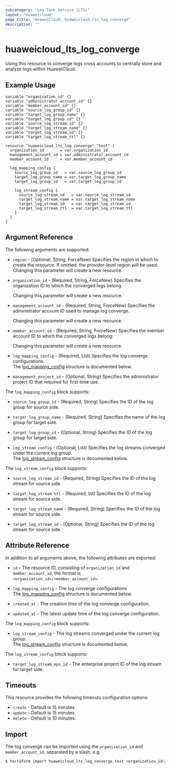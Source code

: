 ```yaml
---
subcategory: "Log Tank Service (LTS)"
layout: "huaweicloud"
page_title: "HuaweiCloud: huaweicloud_lts_log_converge"
description: ""
---
```


# huaweicloud_lts_log_converge

Using this resource to converge logs cross accounts to centrally store and analyze logs within HuaweiCloud.

## Example Usage

```hcl
variable "organization_id" {}
variable "administrator_account_id" {}
variable "member_account_id" {}
variable "source_log_group_id" {}
variable "target_log_group_name" {}
variable "target_log_group_id" {}
variable "source_log_stream_id" {}
variable "target_log_stream_name" {}
variable "target_log_stream_id" {}
variable "target_log_stream_ttl" {}

resource "huaweicloud_lts_log_converge" "test" {
  organization_id       = var.organization_id
  management_account_id = var.administrator_account_id
  member_account_id     = var.member_account_id

  log_mapping_config {
    source_log_group_id   = var.source_log_group_id
    target_log_group_name = var.target_log_group_name
    target_log_group_id   = var.target_log_group_id

    log_stream_config {
      source_log_stream_id   = var.source_log_stream_id
      target_log_stream_name = var.target_log_stream_name
      target_log_stream_id   = var.target_log_stream_id
      target_log_stream_ttl  = var.target_log_stream_ttl
    }
  }
}
```

## Argument Reference

The following arguments are supported:

* `region` - (Optional, String, ForceNew) Specifies the region in which to create the resource.
  If omitted, the provider-level region will be used. Changing this parameter will create a new resource.

* `organization_id` - (Required, String, ForceNew) Specifies the organization ID to which the converged logs belong.

  Changing this parameter will create a new resource.

* `management_account_id` - (Required, String, ForceNew) Specifies the administrator account ID used to manage log converge.

  Changing this parameter will create a new resource.

* `member_account_id` - (Required, String, ForceNew) Specifies the member account ID to which the converged logs belong.

  Changing this parameter will create a new resource.

* `log_mapping_config` - (Required, List) Specifies the log converge configurations.  
  The [log_mapping_config](#converge_log_mapping_config) structure is documented below.

* `management_project_id` - (Optional, String) Specifies the administrator project ID that required for
  first-time use.

<a name="converge_log_mapping_config"></a>
The `log_mapping_config` block supports:

* `source_log_group_id` - (Required, String) Specifies the ID of the log group for source side.

* `target_log_group_name` - (Required, String) Specifies the name of the log group for target side.

* `target_log_group_id` - (Optional, String) Specifies the ID of the log group for target side.

* `log_stream_config` - (Optional, List) Specifies the log streams converged under the current log group.  
  The [log_stream_config](#converge_log_streams_config) structure is documented below.

<a name="converge_log_streams_config"></a>
The `log_stream_config` block supports:

* `source_log_stream_id` - (Required, String) Specifies the ID of the log stream for source side.

* `target_log_stream_ttl` - (Required, Int) Specifies the ID of the log stream for source side.

* `target_log_stream_name` - (Required, String) Specifies the ID of the log stream for source side.

* `target_log_stream_id` - (Optional, String) Specifies the ID of the log stream for source side.

## Attribute Reference

In addition to all arguments above, the following attributes are exported:

* `id` - The resource ID, consisting of `organization_id` and `member_account_id`, the format is `<organization_id>/<member_account_id>`.

* `log_mapping_config` - The log converge configurations  
  The [log_mapping_config](#converge_log_mapping_config_attr) structure is documented below.

* `created_at` - The creation time of the log converge configuration.

* `updated_at` - The latest update time of the log converge configuration.

<a name="converge_log_mapping_config_attr"></a>
The `log_mapping_config` block supports:

* `log_stream_config` - The log streams converged under the current log group.  
  The [log_stream_config](#converge_log_streams_config_attr) structure is documented below.

<a name="converge_log_streams_config_attr"></a>
The `log_stream_config` block supports:

* `target_log_stream_eps_id` - The enterprise project ID of the log stream for target side.

## Timeouts

This resource provides the following timeouts configuration options:

* `create` - Default is 15 minutes.
* `update` - Default is 15 minutes.
* `delete` - Default is 10 minutes.

## Import

The log converge can be imported using the `organization_id` and `member_account_id`, separated by a slash, e.g.

```bash
$ terraform import huaweicloud_lts_log_converge.test <organization_id>/<member_account_id>
```
